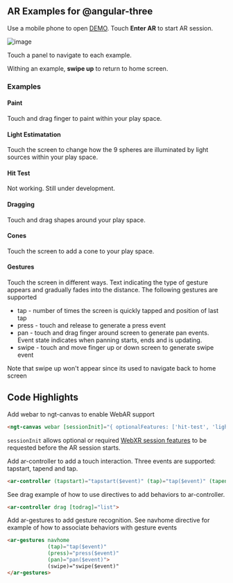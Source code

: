 ## AR Examples for @angular-three

Use a mobile phone to open [DEMO](https://ng3ar.z9.web.core.windows.net/).  Touch **Enter AR** to start AR session.

![image](https://user-images.githubusercontent.com/25032599/178856046-46eaa8b4-9706-40b3-b988-463e8ca5cd65.png)

Touch a panel to navigate to each example.

Withing an example, **swipe up** to return to home screen.

### Examples

#### Paint
Touch and drag finger to paint within your play space.

#### Light Estimatation
Touch the screen to change how the 9 spheres are illuminated by light sources within your play space.

#### Hit Test
Not working.  Still under development.

#### Dragging
Touch and drag shapes around your play space.

#### Cones
Touch the screen to add a cone to your play space.

#### Gestures
Touch the screen in different ways.  Text indicating the type of gesture appears and gradually fades into the distance.
The following gestures are supported
* tap - number of times the screen is quickly tapped and position of last tap
* press - touch and release to generate a press event
* pan - touch and drag finger around screen to generate pan events.  Event state indicates when panning starts, ends and is updating.
* swipe - touch and move finger up or down screen to generate swipe event

Note that swipe up won't appear since its used to navigate back to home screen

## Code Highlights
Add webar to ngt-canvas to enable WebAR support
```html
<ngt-canvas webar [sessionInit]="{ optionalFeatures: ['hit-test', 'light-estimation'] }" [camera]="{ fov: 55, position: [0, 2, 4]}">
```
`sessionInit` allows optional or required [WebXR session features](https://developer.mozilla.org/en-US/docs/Web/API/XRSystem/requestSession#session_features) to be requested before the AR session starts.

Add ar-controller to add a touch interaction.  Three events are supported: tapstart, tapend and tap.
```html
<ar-controller (tapstart)="tapstart($event)" (tap)="tap($event)" (tapend)="tapend($event)">
```

See drag example of how to use directives to add behaviors to ar-controller.
```html
<ar-controller drag [todrag]="list">
```

Add ar-gestures to add gesture recognition.  See navhome directive for example of how to associate behaviors with gesture events
```html
<ar-gestures navhome
             (tap)="tap($event)"
             (press)="press($event)"
             (pan)="pan($event)">
             (swipe)="swipe($event)"
</ar-gestures>
```
